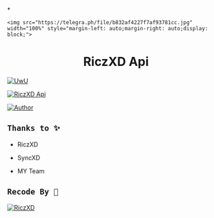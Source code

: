 *<p align="center">

    <img src="https://telegra.ph/file/b832af4227f7af93781cc.jpg" width="100%" style="margin-left: auto;margin-right: auto;display: block;">

</p>

<h1 align="center">RiczXD Api</h1>

<p align="center">

  <a href="https://github.com/RicoggDeveloper"><img src="http://readme-typing-svg.herokuapp.com?color=FFFFFF&center=true&vCenter=true&multiline=false&lines=RiczXD Api:D;Follow+My+Github" alt="UwU">

</p>

<p align="center">

 <a href="#"><img title="RiczXD Api" src="https://img.shields.io/badge/RiczXD Api-green?colorA=%23ff0000&colorB=%23017e40&style=for-the-badge"></a>

</p>

<p align="center">

<a href=""><img title="Author" src="https://img.shields.io/badge/AUTHOR-RiczXD-blue.svg?style=for-the-badge&logo=github"></a>

</p>

## ```Thanks to ✨```

* RiczXD

* SyncXD

* MY Team

## ```Recode By 💌```

[![RiczXD](https://github.com/RicoggDeveloper.png?size=100)](https://github.com/RicoggDeveloper)

